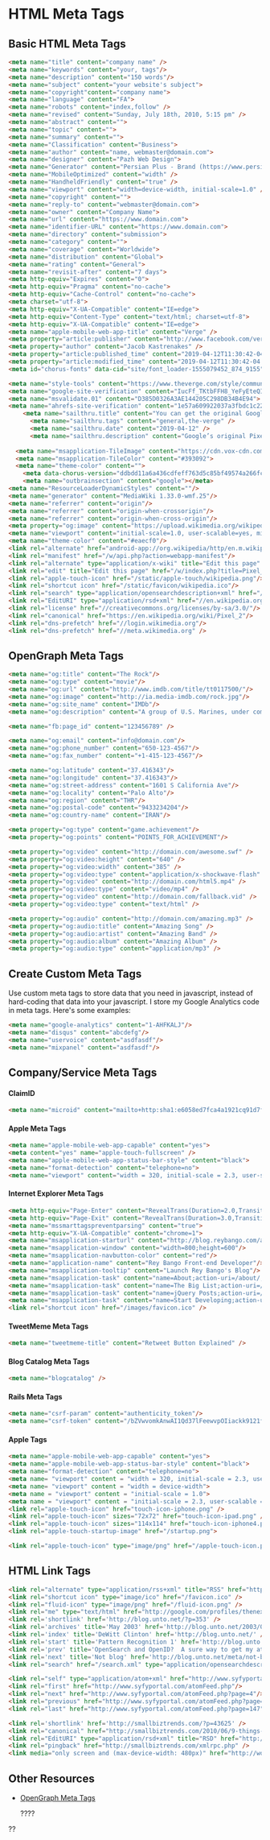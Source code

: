 # HTML Meta Tags

## Basic HTML Meta Tags

``` html
<meta name="title" content="company name" />
<meta name="keywords" content="your, tags"/>
<meta name="description" content="150 words"/>
<meta name="subject" content="your website's subject">
<meta name="copyright"content="company name">
<meta name="language" content="FA">
<meta name="robots" content="index,follow" />
<meta name="revised" content="Sunday, July 18th, 2010, 5:15 pm" />
<meta name="abstract" content="">
<meta name="topic" content="">
<meta name="summary" content="">
<meta name="Classification" content="Business">
<meta name="author" content="name, webmaster@domain.com">
<meta name="designer" content="Pazh Web Design">
<meta name="Generator" content="Persian Plus - Brand (https://www.persian.plus)" />
<meta name="MobileOptimized" content="width" />
<meta name="HandheldFriendly" content="true" />
<meta name="viewport" content="width=device-width, initial-scale=1.0" />
<meta name="copyright" content="">
<meta name="reply-to" content="webmaster@domain.com">
<meta name="owner" content="Company Name">
<meta name="url" content="https://www.domain.com">
<meta name="identifier-URL" content="https://www.domain.com">
<meta name="directory" content="submission">
<meta name="category" content="">
<meta name="coverage" content="Worldwide">
<meta name="distribution" content="Global">
<meta name="rating" content="General">
<meta name="revisit-after" content="7 days">
<meta http-equiv="Expires" content="0">
<meta http-equiv="Pragma" content="no-cache">
<meta http-equiv="Cache-Control" content="no-cache">
<meta charset="utf-8">
<meta http-equiv="X-UA-Compatible" content="IE=edge">
<meta http-equiv="Content-Type" content="text/html; charset=utf-8">
<meta http-equiv="X-UA-Compatible" content="IE=edge">
<meta name="apple-mobile-web-app-title" content="Verge" />
<meta property="article:publisher" content="http://www.facebook.com/verge" />
<meta property="author" content="Jacob Kastrenakes" />
<meta property="article:published_time" content="2019-04-12T11:30:42-04:00" />
<meta property="article:modified_time" content="2019-04-12T11:30:42-04:00" />
<meta id="chorus-fonts" data-cid="site/font_loader-1555079452_874_9155" data-cdata='{"version":"d3a15f142bcd041806ec9275c9672d13","fonts_catalog":[{"slug":"unison-nitti","family":"nitti-grotesk","weight":"400","style":"normal","woff2_url":"https://cdn.vox-cdn.com/shared_fonts/unison/unison_base/nittigrotesk/nittigrotesk-normal.woff2","woff_url":"https://cdn.vox-cdn.com/shared_fonts/unison/unison_base/nittigrotesk/nittigrotesk-normal.woff"},{"slug":"verge-adelle-sans","family":"adelle-sans","weight":"400","style":"italic","woff2_url":"https://cdn.vox-cdn.com/shared_fonts/unison/verge/AdelleSans-Italic.woff2","woff_url":"https://cdn.vox-cdn.com/shared_fonts/unison/verge/AdelleSans-Italic.woff"},{"slug":"verge-adelle-sans","family":"adelle-sans","weight":"600","style":"normal","woff2_url":"https://cdn.vox-cdn.com/shared_fonts/unison/verge/AdelleSans-Semibold.woff2","woff_url":"https://cdn.vox-cdn.com/shared_fonts/unison/verge/AdelleSans-Semibold.woff"},{"slug":"verge-heroic","family":"Heroic","weight":"500","style":"italic","woff2_url":"https://cdn.vox-cdn.com/shared_fonts/unison/verge/heroic-cond-vrg-web-ltd-md-obq.woff2","woff_url":"https://cdn.vox-cdn.com/shared_fonts/unison/verge/heroic-cond-vrg-web-ltd-md-obq.woff"},{"slug":"verge-heroic","family":"Heroic","weight":"500","style":"normal","woff2_url":"https://cdn.vox-cdn.com/shared_fonts/unison/verge/heroic-cond-vrg-web-ltd-md.woff2","woff_url":"https://cdn.vox-cdn.com/shared_fonts/unison/verge/heroic-cond-vrg-web-ltd-md.woff"},{"slug":"verge-heroic","family":"Heroic","weight":"600","style":"italic","woff2_url":"https://cdn.vox-cdn.com/shared_fonts/unison/verge/heroic-cond-vrg-web-ltd-bd-obq.woff2","woff_url":"https://cdn.vox-cdn.com/shared_fonts/unison/verge/heroic-cond-vrg-web-ltd-bd-obq.woff"},{"slug":"verge-heroic","family":"Heroic","weight":"600","style":"normal","woff2_url":"https://cdn.vox-cdn.com/shared_fonts/unison/verge/heroic-cond-vrg-web-ltd-hvy.woff2","woff_url":"https://cdn.vox-cdn.com/shared_fonts/unison/verge/heroic-cond-vrg-web-ltd-hvy.woff"},{"slug":"verge-heroic","family":"Heroic","weight":"700","style":"normal","woff2_url":"https://cdn.vox-cdn.com/shared_fonts/unison/verge/heroic-cond-vrg-web-ltd-hvy.woff2","woff_url":"https://cdn.vox-cdn.com/shared_fonts/unison/verge/heroic-cond-vrg-web-ltd-hvy.woff"},{"slug":"verge-pathways","family":"Pathways","weight":"400","style":"normal","woff2_url":"https://cdn.vox-cdn.com/shared_fonts/unison/verge/pathways-normal-webfont.woff2","woff_url":"https://cdn.vox-cdn.com/shared_fonts/unison/verge/pathways-normal-webfont.woff"}],"font_stylesheets":["https://fonts.voxmedia.com/unison/stylesheets/verge.ccc871708379b713e3df3eb38e09e86b.css"],"font_tracker_stylesheets":[],"typekit_ids":[],"headline_balance_div_classes":"","headline_balance_fraction":1.0}'>

<meta name="style-tools" content="https://www.theverge.com/style/community/372/f8505cde5b5eff7f0e90def14c0f984a/tools.css">
<meta name="google-site-verification" content="IucFf_TKtbFFH8_YeFyEteQIwYPdANM1R46_U9DpAr4">
<meta name="msvalidate.01" content="D385D0326A3AE144205C298DB34B4E94">
<meta name="ahrefs-site-verification" content="1e57a609922037a3fbdc1c22efd7334113f174f15608f37e1b8538a7b4ce64c3">
    <meta name="sailthru.title" content="You can get the original Google Pixel XL with 128GB of storage for just $250" />
      <meta name="sailthru.tags" content="general,the-verge" />
      <meta name="sailthru.date" content="2019-04-12" />
      <meta name="sailthru.description" content="Google’s original Pixel XL is on sale for $250 at Woot this month, offering a bargain deal on a slightly old phone that still holds up fairly well. Woot is selling the Pixel XL with 128GB of storage, too, which is a configuration that sold for $869 when it debuted in October 2016." />
    
  <meta name="msapplication-TileImage" content="https://cdn.vox-cdn.com/uploads/chorus_asset/file/7396113/221a67c8-a10f-11e6-8fae-983107008690.0.png">
  <meta name="msapplication-TileColor" content="#393092">
  <meta name="theme-color" content="">
    <meta data-chorus-version="ddbdd11a6a436cdfeff763d5c85bf49574a266fc" />
    <meta name="outbrainsection" content="google"></meta>
<meta name="ResourceLoaderDynamicStyles" content=""/>
<meta name="generator" content="MediaWiki 1.33.0-wmf.25"/>
<meta name="referrer" content="origin"/>
<meta name="referrer" content="origin-when-crossorigin"/>
<meta name="referrer" content="origin-when-cross-origin"/>
<meta property="og:image" content="https://upload.wikimedia.org/wikipedia/commons/thumb/6/61/Pixel_2_and_Pixel_2_XL.svg/1200px-Pixel_2_and_Pixel_2_XL.svg.png"/>
<meta name="viewport" content="initial-scale=1.0, user-scalable=yes, minimum-scale=0.25, maximum-scale=5.0, width=device-width"/>
<meta name="theme-color" content="#eaecf0"/>
<link rel="alternate" href="android-app://org.wikipedia/http/en.m.wikipedia.org/wiki/Pixel_2"/>
<link rel="manifest" href="/w/api.php?action=webapp-manifest"/>
<link rel="alternate" type="application/x-wiki" title="Edit this page" href="/w/index.php?title=Pixel_2&amp;action=edit"/>
<link rel="edit" title="Edit this page" href="/w/index.php?title=Pixel_2&amp;action=edit"/>
<link rel="apple-touch-icon" href="/static/apple-touch/wikipedia.png"/>
<link rel="shortcut icon" href="/static/favicon/wikipedia.ico"/>
<link rel="search" type="application/opensearchdescription+xml" href="/w/opensearch_desc.php" title="Wikipedia (en)"/>
<link rel="EditURI" type="application/rsd+xml" href="//en.wikipedia.org/w/api.php?action=rsd"/>
<link rel="license" href="//creativecommons.org/licenses/by-sa/3.0/"/>
<link rel="canonical" href="https://en.wikipedia.org/wiki/Pixel_2"/>
<link rel="dns-prefetch" href="//login.wikimedia.org"/>
<link rel="dns-prefetch" href="//meta.wikimedia.org" />

```

## OpenGraph Meta Tags

``` html
<meta name="og:title" content="The Rock"/>
<meta name="og:type" content="movie"/>
<meta name="og:url" content="http://www.imdb.com/title/tt0117500/"/>
<meta name="og:image" content="http://ia.media-imdb.com/rock.jpg"/>
<meta name="og:site_name" content="IMDb"/>
<meta name="og:description" content="A group of U.S. Marines, under command of..."/>

<meta name="fb:page_id" content="123456789" />

<meta name="og:email" content="info@domain.com"/>
<meta name="og:phone_number" content="650-123-4567"/>
<meta name="og:fax_number" content="+1-415-123-4567"/>

<meta name="og:latitude" content="37.416343"/>
<meta name="og:longitude" content="37.416343"/>
<meta name="og:street-address" content="1601 S California Ave"/>
<meta name="og:locality" content="Palo Alto"/>
<meta name="og:region" content="THR"/>
<meta name="og:postal-code" content="9433234204"/>
<meta name="og:country-name" content="IRAN"/>

<meta property="og:type" content="game.achievement"/>
<meta property="og:points" content="POINTS_FOR_ACHIEVEMENT"/>

<meta property="og:video" content="http://domain.com/awesome.swf" />
<meta property="og:video:height" content="640" />
<meta property="og:video:width" content="385" />
<meta property="og:video:type" content="application/x-shockwave-flash" />
<meta property="og:video" content="http://domain.com/html5.mp4" />
<meta property="og:video:type" content="video/mp4" />
<meta property="og:video" content="http://domain.com/fallback.vid" />
<meta property="og:video:type" content="text/html" />

<meta property="og:audio" content="http://domain.com/amazing.mp3" />
<meta property="og:audio:title" content="Amazing Song" />
<meta property="og:audio:artist" content="Amazing Band" />
<meta property="og:audio:album" content="Amazing Album" />
<meta property="og:audio:type" content="application/mp3" />
```

## Create Custom Meta Tags

Use custom meta tags to store data that you need in javascript, instead of hard-coding that data into your javascript.  I store my Google Analytics code in meta tags.  Here's some examples:

``` html
<meta name="google-analytics" content="1-AHFKALJ"/>
<meta name="disqus" content="abcdefg"/>
<meta name="uservoice" content="asdfasdf"/>
<meta name="mixpanel" content="asdfasdf"/>
```

## Company/Service Meta Tags

#### ClaimID

``` html
<meta name="microid" content="mailto+http:sha1:e6058ed7fca4a1921cq91d7f1f3b8736cd3cc1g7" />
```
    
#### Apple Meta Tags

``` html
<meta name="apple-mobile-web-app-capable" content="yes">
<meta content="yes" name="apple-touch-fullscreen" />
<meta name="apple-mobile-web-app-status-bar-style" content="black">
<meta name="format-detection" content="telephone=no">
<meta name="viewport" content="width = 320, initial-scale = 2.3, user-scalable = no">
```

#### Internet Explorer Meta Tags

``` html
<meta http-equiv="Page-Enter" content="RevealTrans(Duration=2.0,Transition=2)" />
<meta http-equiv="Page-Exit" content="RevealTrans(Duration=3.0,Transition=12)" />
<meta name="mssmarttagspreventparsing" content="true">
<meta http-equiv="X-UA-Compatible" content="chrome=1">
<meta name="msapplication-starturl" content="http://blog.reybango.com/about/"/>
<meta name="msapplication-window" content="width=800;height=600"/>
<meta name="msapplication-navbutton-color" content="red"/>
<meta name="application-name" content="Rey Bango Front-end Developer"/>
<meta name="msapplication-tooltip" content="Launch Rey Bango's Blog"/>
<meta name="msapplication-task" content="name=About;action-uri=/about/;icon-uri=/images/about.ico" />
<meta name="msapplication-task" content="name=The Big List;action-uri=/the-big-list-of-javascript-css-and-html-development-tools-libraries-projects-and-books/;icon-uri=/images/list_links.ico" />
<meta name="msapplication-task" content="name=jQuery Posts;action-uri=/category/jquery/;icon-uri=/images/jquery.ico" />
<meta name="msapplication-task" content="name=Start Developing;action-uri=/category/javascript/;icon-uri=/images/script.ico" />
<link rel="shortcut icon" href="/images/favicon.ico" />
```

#### TweetMeme Meta Tags

``` html
<meta name="tweetmeme-title" content="Retweet Button Explained" />
```

#### Blog Catalog Meta Tags

``` html
<meta name="blogcatalog" />
```

#### Rails Meta Tags

``` html
<meta name="csrf-param" content="authenticity_token"/>
<meta name="csrf-token" content="/bZVwvomkAnwAI1Qd37lFeewvpOIiackk9121fFwWwc="/>
```

#### Apple Tags

``` html
<meta name="apple-mobile-web-app-capable" content="yes">
<meta name="apple-mobile-web-app-status-bar-style" content="black">
<meta name="format-detection" content="telephone=no">
<meta name= "viewport" content = "width = 320, initial-scale = 2.3, user-scalable = no">
<meta name= "viewport" content = "width = device-width">
<meta name = "viewport" content = "initial-scale = 1.0">
<meta name = "viewport" content = "initial-scale = 2.3, user-scalable = no">
<link rel="apple-touch-icon" href="touch-icon-iphone.png" />
<link rel="apple-touch-icon" sizes="72x72" href="touch-icon-ipad.png" />
<link rel="apple-touch-icon" sizes="114x114" href="touch-icon-iphone4.png" />
<link rel="apple-touch-startup-image" href="/startup.png">

<link rel="apple-touch-icon" type="image/png" href="/apple-touch-icon.png" />
```
    
## HTML Link Tags

``` html
<link rel="alternate" type="application/rss+xml" title="RSS" href="http://feeds.feedburner.com/martini" />
<link rel="shortcut icon" type="image/ico" href="/favicon.ico" />
<link rel="fluid-icon" type="image/png" href="/fluid-icon.png" />
<link rel="me" type="text/html" href="http://google.com/profiles/thenextweb"/>
<link rel='shortlink' href='http://blog.unto.net/?p=353' />
<link rel='archives' title='May 2003' href='http://blog.unto.net/2003/05/' />
<link rel='index' title='DeWitt Clinton' href='http://blog.unto.net/' />
<link rel='start' title='Pattern Recognition 1' href='http://blog.unto.net/photos/pattern_recognition_1_about/' />
<link rel='prev' title='OpenSearch and OpenID?  A sure way to get my attention.' href='http://blog.unto.net/opensearch/opensearch-and-openid-a-sure-way-to-get-my-attention/' />
<link rel='next' title='Not blog' href='http://blog.unto.net/meta/not-blog/' />
<link rel="search" href="/search.xml" type="application/opensearchdescription+xml" title="Viatropos" />

<link rel="self" type="application/atom+xml" href="http://www.syfyportal.com/atomFeed.php?page=3"/>
<link rel="first" href="http://www.syfyportal.com/atomFeed.php"/>
<link rel="next" href="http://www.syfyportal.com/atomFeed.php?page=4"/>
<link rel="previous" href="http://www.syfyportal.com/atomFeed.php?page=2"/>
<link rel="last" href="http://www.syfyportal.com/atomFeed.php?page=147"/>

<link rel='shortlink' href='http://smallbiztrends.com/?p=43625' />
<link rel="canonical" href="http://smallbiztrends.com/2010/06/9-things-to-do-before-entering-social-media.html" />
<link rel="EditURI" type="application/rsd+xml" title="RSD" href="http://smallbiztrends.com/xmlrpc.php?rsd" />
<link rel="pingback" href="http://smallbiztrends.com/xmlrpc.php" />
<link media="only screen and (max-device-width: 480px)" href="http://wordpress.org/style/iphone.css" type="text/css" rel="stylesheet" />
```

## Other Resources

- [OpenGraph Meta Tags](http://opengraphprotocol.org/)





    <link rel="preconnect" href="https://cdn.searchenginejournal.com" />
    <link rel="preconnect" href="https://www.googletagservices.com" />
    <link rel="preconnect" href="https://c.amazon-adsystem.com" />
    <link rel="preconnect" href="https://aax.amazon-adsystem.com" />
    <link rel="preconnect" href="https://adservice.google.com" />
    <link rel="preconnect" href="https://tpc.googlesyndication.com" />
    <link rel="preconnect" href="https://securepubads.g.doubleclick.net" />
    <link rel="preconnect" href="https://pagead2.googlesyndication.com" />
    <link rel="preconnect" href="https://pubads.g.doubleclick.net" />
    <link rel="preconnect" href="https://www.google.com" />
    <link rel="preconnect" href="https://ib.adnxs.com" />
    <link rel="preconnect" href="https://ap.lijit.com" />
    <link rel="preconnect" href="https://dmx.districtm.io" />
    <link rel="preconnect" href="https://s3.amazonaws.com" />
    <link rel="preconnect" href="https://hb.emxdgt.com" />
    <link rel="preconnect" href="https://biddr.brealtime.com" />
    <link rel="preconnect" href="https://web.hb.ad.cpe.dotomi.com" />
    <link rel="preconnect" href="https://cdn.adnxs.com" />
    <link rel="preconnect" href="https://lockerdome.com" />
    <link rel="preconnect" href="https://vap2sfo1.lijit.com" />
    <link rel="preconnect" href="https://a.teads.tv" />
    <link rel="preconnect" href="https://g2.gumgum.com" />
    <link rel="preconnect" href="https://cdn.jsdelivr.net" />
    <link rel="preconnect" href="https://www.google-analytics.com" />
    <link rel="preconnect" href="https://www.googletagservices.com" />
    <link rel="preconnect" href="https://connect.facebook.net" />
    <link rel="dns-prefetch" href="https://platform.twitter.com" />
    <link rel="dns-prefetch" href="https://www.youtube.com" />
    <link rel="preconnect" href="https://secure.quantserve.com" />
    ????


<script type="application/ld+json">
    {"@context": "http://schema.org", "@graph": [{"contactPoint": [{"contactOption": "Toll-Free", "telephone": "+1-844-491-9665", "areaServed": ["US", "CA"], "contactType": "Customer Support", "@type": "ContactPoint", "availableLanguage": ["English", "Spanish"]}], "brand": {"url": "https://www.google.com/business/", "logo": "https://www.google.com/images/branding/googlelogo/1x/googlelogo_color_116x41dp.png", "@type": "Brand", "sameAs": ["https://twitter.com/Googlesmallbiz", "https://plus.google.com/+GoogleBusiness", "https://smallbusiness.googleblog.com/", "https://www.youtube.com/channel/UCDwLb8FClxNiMa7w6dCO7PQ", "https://www.facebook.com/GoogleSmallBiz/"], "name": "Google My Business"}, "@type": "Organization", "parentOrganization": {"name": "Google", "url": "https://www.google.com/", "sameAs": ["https://twitter.com/Google", "https://www.facebook.com/Google/", "https://www.youtube.com/user/Google", "https://www.linkedin.com/company/google", "https://en.wikipedia.org/wiki/Google", "https://www.wikidata.org/wiki/Q95"], "legalName": "Google LLC", "alternateName": ["Google LLC", "Google Inc."], "@type": "Corporation"}}, {"url": "https://www.google.com/business/", "description": "Your free Business Profile on Google My Business helps you reach and engage with local customers across Google Search and Maps.", "copyrightHolder": {"name": "Google", "url": "https://www.google.com/", "sameAs": ["https://twitter.com/Google", "https://www.facebook.com/Google/", "https://www.youtube.com/user/Google", "https://www.linkedin.com/company/google", "https://en.wikipedia.org/wiki/Google", "https://www.wikidata.org/wiki/Q95"], "legalName": "Google LLC", "logo": "https://www.google.com/images/branding/googlelogo/2x/googlelogo_color_116x41dp.png", "alternateName": ["Google LLC", "Google Inc."], "@type": "Corporation"}, "@type": "WebSite", "name": "Google My Business"}, {"inLanguage": "English", "description": "Your free Business Profile on Google My Business helps you reach and engage with local customers across Google Search and Maps.", "author": {"name": "Google", "url": "https://www.google.com/", "sameAs": ["https://twitter.com/Google", "https://www.facebook.com/Google/", "https://www.youtube.com/user/Google", "https://www.linkedin.com/company/google", "https://en.wikipedia.org/wiki/Google", "https://www.wikidata.org/wiki/Q95"], "legalName": "Google LLC", "logo": "https://www.google.com/images/branding/googlelogo/2x/googlelogo_color_116x41dp.png", "alternateName": ["Google LLC", "Google Inc."], "@type": "Corporation"}, "url": "https://www.google.com/business/", "image": {"url": "https://www.google.com/images/branding/googlelogo/1x/googlelogo_color_116x41dp.png", "width": "456", "@type": "ImageObject", "height": "456"}, "headline": "Google My Business - Stand Out on Google for Free", "mainEntityOfPage": "https://www.google.com/business/", "@type": "Webpage", "name": "Google My Business"}, {"itemListElement": [{"position": "1", "@type": "ListItem", "item": {"@id": "https://www.google.com/business/", "name": "Google My Business"}}], "@type": "BreadcrumbList"}]}
    </script> ??
